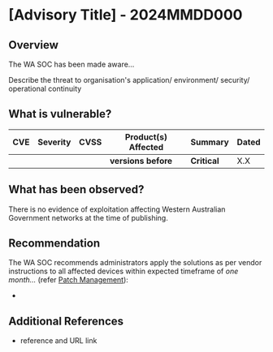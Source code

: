 # \[Advisory Title\] - 2024MMDD000

## Overview

The WA SOC has been made aware…

Describe the threat to organisation's application/ environment/ security/ operational continuity

## What is vulnerable?

| CVE | Severity | CVSS | Product(s) Affected | Summary      | Dated |
| --- | -------- | ---- | ------------------- | ------------ | ----- |
|     |          |      | **versions before** | **Critical** | X.X   |

## What has been observed?

There is no evidence of exploitation affecting Western Australian Government networks at the time of publishing.

## Recommendation

The WA SOC recommends administrators apply the solutions as per vendor instructions to all affected devices within expected timeframe of *one month...* (refer [Patch Management](../guidelines/patch-management.md)):

- <Vendor URL>

## Additional References

- reference and URL link
